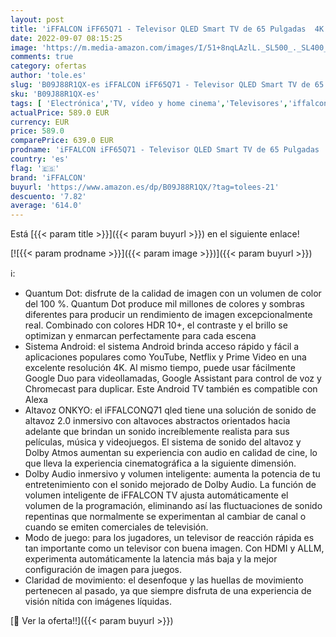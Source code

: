 ```yaml
---
layout: post
title: 'iFFALCON iFF65Q71 - Televisor QLED Smart TV de 65 Pulgadas  4K Ultra HD  HDR 10  MEMC  Dolby Vision  sintonizador Triple  Android TV  Incluye Mando a Distancia por Voz  Prime Video '
date: 2022-09-07 08:15:25
image: 'https://m.media-amazon.com/images/I/51+8nqLAzlL._SL500_._SL400_.jpg'
comments: true
category: ofertas
author: 'tole.es'
slug: 'B09J88R1QX-es iFFALCON iFF65Q71 - Televisor QLED Smart TV de 65 Pulgadas...'
sku: 'B09J88R1QX-es'
tags: [ 'Electrónica','TV, vídeo y home cinema','Televisores','iffalcon','smart','televisor','tv','🇪🇸', ]
actualPrice: 589.0 EUR
currency: EUR
price: 589.0
comparePrice: 639.0 EUR
prodname: 'iFFALCON iFF65Q71 - Televisor QLED Smart TV de 65 Pulgadas  4K Ultra HD  HDR 10  MEMC  Dolby Vision  sintonizador Triple  Android TV  Incluye Mando a Distancia por Voz  Prime Video '
country: 'es'
flag: '🇪🇸'
brand: 'iFFALCON'
buyurl: 'https://www.amazon.es/dp/B09J88R1QX/?tag=tolees-21'
descuento: '7.82'
average: '614.0'
---
```


Está [{{< param title >}}]({{< param buyurl >}}) en el siguiente enlace!

[![{{< param prodname >}}]({{< param image >}})]({{< param buyurl >}})

ℹ️:

- Quantum Dot: disfrute de la calidad de imagen con un volumen de color del 100 %. Quantum Dot produce mil millones de colores y sombras diferentes para producir un rendimiento de imagen excepcionalmente real. Combinado con colores HDR 10+, el contraste y el brillo se optimizan y enmarcan perfectamente para cada escena
- Sistema Android: el sistema Android brinda acceso rápido y fácil a aplicaciones populares como YouTube, Netflix y Prime Video en una excelente resolución 4K. Al mismo tiempo, puede usar fácilmente Google Duo para videollamadas, Google Assistant para control de voz y Chromecast para duplicar. Este Android TV también es compatible con Alexa
- Altavoz ONKYO: el iFFALCONQ71 qled tiene una solución de sonido de altavoz 2.0 inmersivo con altavoces abstractos orientados hacia adelante que brindan un sonido increíblemente realista para sus películas, música y videojuegos. El sistema de sonido del altavoz y Dolby Atmos aumentan su experiencia con audio en calidad de cine, lo que lleva la experiencia cinematográfica a la siguiente dimensión.
- Dolby Audio inmersivo y volumen inteligente: aumenta la potencia de tu entretenimiento con el sonido mejorado de Dolby Audio. La función de volumen inteligente de iFFALCON TV ajusta automáticamente el volumen de la programación, eliminando así las fluctuaciones de sonido repentinas que normalmente se experimentan al cambiar de canal o cuando se emiten comerciales de televisión.
- Modo de juego: para los jugadores, un televisor de reacción rápida es tan importante como un televisor con buena imagen. Con HDMI y ALLM, experimenta automáticamente la latencia más baja y la mejor configuración de imagen para juegos.
- Claridad de movimiento: el desenfoque y las huellas de movimiento pertenecen al pasado, ya que siempre disfruta de una experiencia de visión nítida con imágenes líquidas.

[🛒 Ver la oferta!!]({{< param buyurl >}})
